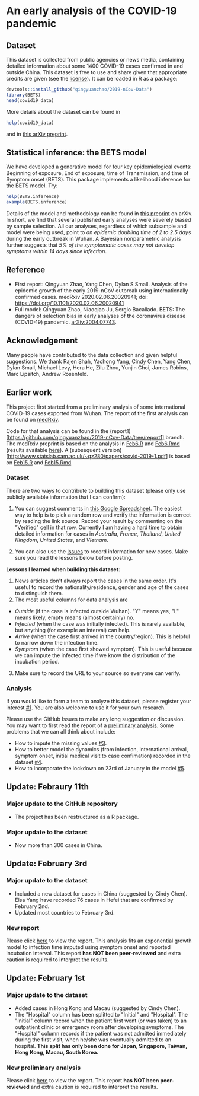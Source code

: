 # An early analysis of the COVID-19 pandemic

## Dataset

This dataset is collected from public agencies or news media, containing detailed information about some 1400 COVID-19 cases confirmed in and outside China. This dataset is free to use and share given that appropriate credits are given (see the [license](./LICENSE.md)). It can be loaded in R as a package:
```r
devtools::install_github("qingyuanzhao/2019-nCov-Data")
library(BETS)
head(covid19_data)
```
More details about the dataset can be found in
```r
help(covid19_data)
```
and in [this arXiv preprint](https://arxiv.org/abs/2004.07743).

## Statistical inference: the BETS model

We have developed a generative model for four key epidemiological events: Beginning of exposure, End of exposure, time of Transmission, and time of Symptom onset (BETS). This package implements a likelihood inference for the BETS model. Try:
```r
help(BETS.inference)
example(BETS.inference)
```
Details of the model and methodology can be found in [this preprint](https://arxiv.org/abs/2004.07743) on arXiv. In short, we find that several published early analyses were severely biased by sample selection. All our analyses, regardless of which subsample and model were being used, point to *an epidemic doubling time of 2 to 2.5 days* during the early outbreak in Wuhan. A Bayesian nonparametric analysis further suggests that *5% of the symptomatic cases may not develop symptoms within 14 days since infection*.

## Reference

- First report: Qingyuan Zhao, Yang Chen, Dylan S Small. Analysis of the epidemic growth of the early 2019-nCoV outbreak using internationally confirmed cases. medRxiv 2020.02.06.20020941; doi: https://doi.org/10.1101/2020.02.06.20020941
- Full model: Qingyuan Zhao, Niaoqiao Ju, Sergio Bacallado. BETS: The dangers of selection bias in early analyses of the coronavirus disease (COVID-19) pandemic. [arXiv:2004.07743](https://arxiv.org/abs/2004.07743).

## Acknowledgement

Many people have contributed to the data collection and given helpful suggestions. We thank Rajen Shah, Yachong Yang, Cindy Chen, Yang Chen, Dylan Small, Michael Levy, Hera He, Zilu Zhou, Yunjin Choi, James Robins, Marc Lipsitch, Andrew Rosenfeld.

## Earlier work

This project first started from a preliminary analysis of some international COVID-19 cases exported from Wuhan. The report of the first analysis can be found on [medRxiv](https://www.medrxiv.org/content/10.1101/2020.02.06.20020941v1). 

Code for that analysis can be found in the (report1)[https://github.com/qingyuanzhao/2019-nCov-Data/tree/report1] branch. The medRxiv preprint is based on the analysis in [Feb6.R](https://github.com/qingyuanzhao/2019-nCov-Data/blob/report1/1st-Report/Feb6.R) and [Feb6.Rmd](https://github.com/qingyuanzhao/2019-nCov-Data/blob/report1/1st-Report/Feb6.Rmd) (results available [here](https://htmlpreview.github.io/?https://github.com/qingyuanzhao/2019-nCov-Data/blob/report1/1st-Report/Feb6.html)). A (subsequent version)[http://www.statslab.cam.ac.uk/~qz280/papers/covid-2019-1.pdf] is based on [Feb15.R](https://github.com/qingyuanzhao/2019-nCov-Data/blob/report1/1st-Report/Feb15.R) and [Feb15.Rmd](https://github.com/qingyuanzhao/2019-nCov-Data/blob/report1/1st-Report/Feb15.Rmd)

### Dataset

There are two ways to contribute to building this dataset (please only use publicly available information that I can confirm):

1. You can suggest comments in [this Google Spreadsheet](https://docs.google.com/spreadsheets/d/1H4MzVxkug2txyzkiDJsGVKB04YveYcsHg9ijuer8clE/edit?usp=sharing). The easiest way to help is to pick a random row and verify the information is correct by reading the link source. Record your result by commenting on the "Verified" cell in that row. Currently I am having a hard time to obtain detailed information for cases in *Australia*, *France*, *Thailand*, *United Kingdom*, *United States*, and *Vietnam*.

2. You can also use the [Issues](https://github.com/qingyuanzhao/2019-nCov-Data/issues) to record information for new cases. Make sure you read the lessons below before posting.

**Lessons I learned when building this dataset:**
1. News articles don't always report the cases in the same order. It's useful to record the nationality/residence, gender and age of the cases to distinguish them.
2. The most useful columns for data analysis are
  - *Outside* (if the case is infected outside Wuhan). "Y" means yes, "L" means likely, empty means (almost certainly) no.
  - *Infected* (when the case was initially infected). This is rarely available, but anything (for example an interval) can help.
  - *Arrive* (when the case first arrived in the country/region). This is helpful to narrow down the infection time.
  - *Symptom* (when the case first showed symptom). This is useful because we can impute the infected time if we know the distribution of the incubation period.
3. Make sure to record the URL to your source so everyone can verify.

### Analysis

If you would like to form a team to analyze this dataset, please register your interest [#1](https://github.com/qingyuanzhao/2019-nCov-Data/issues/1). You are also welcome to use it for your own research.

Please use the GitHub Issues to make any long suggestion or discussion. You may want to first read the report of a [preliminary analysis](https://htmlpreview.github.io/?https://github.com/qingyuanzhao/2019-nCov-Data/blob/master/Feb1.html). Some problems that we can all think about include:
- How to impute the missing values [#3](https://github.com/qingyuanzhao/2019-nCov-Data/issues/3).
- How to better model the dynamics (from infection, international arrival, symptom onset, initial medical visit to case confimation) recorded in the dataset [#4](https://github.com/qingyuanzhao/2019-nCov-Data/issues/4).
- How to incorporate the lockdown on 23rd of January in the model [#5](https://github.com/qingyuanzhao/2019-nCov-Data/issues/5).

## Update: Febraury 11th

### Major update to the GitHub repository

- The project has been restructured as a R package.

### Major update to the dataset

- Now more than 300 cases in China.

## Update: February 3rd

### Major update to the dataset

- Included a new dataset for cases in China (suggested by Cindy Chen). Elsa Yang have recorded 76 cases in Hefei that are confirmed by February 2nd.
- Updated most countries to February 3rd.

### New report

Please click [here](https://htmlpreview.github.io/?https://github.com/qingyuanzhao/2019-nCov-Data/blob/master/1st-Report/Feb3.html) to view the report. This analysis fits an exponential growth model to infection time imputed using symptom onset and reported incubation interval. This report **has NOT been peer-reviewed** and extra caution is required to interpret the results.


## Update: February 1st

### Major update to the dataset

- Added cases in Hong Kong and Macau (suggested by Cindy Chen).
- The "Hospital" column has been splitted to "Initial" and "Hospital". The "Initial" column record when the patient first went (or was taken) to an outpatient clinic or emergency room after developing symptoms. The "Hospital" column records if the patient was not admitted immediately during the first visit, when he/she was eventually admitted to an hospital. **This split has only been done for Japan, Singapore, Taiwan, Hong Kong, Macau, South Korea.**

### New preliminary analysis

Please click [here](https://htmlpreview.github.io/?https://github.com/qingyuanzhao/2019-nCov-Data/blob/master/1st-Report/Feb1.html) to view the report. This report **has NOT been peer-reviewed** and extra caution is required to interpret the results.
